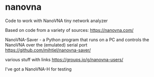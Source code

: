 # nanovna
Code to work with NanoVNA tiny network analyzer

Based on code from a variety of sources:
https://nanovna.com/

NanoVNA-Saver - a Python program that runs on a PC and controls the NanoVNA over the (emulated) serial port
https://github.com/mihtjel/nanovna-saver/

various stuff with links https://groups.io/g/nanovna-users/

I've got a NanoVNA-H for testing
